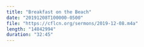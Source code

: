 ```yaml
---
title: "Breakfast on the Beach"
date: "20191208T100000-0500"
file: "https://cflcn.org/sermons/2019-12-08.m4a"
length: "14842994"
duration: "32:45"
---
```


